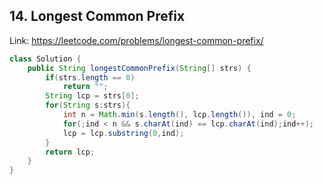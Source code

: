 ## 14. Longest Common Prefix
Link: https://leetcode.com/problems/longest-common-prefix/

```java
class Solution {
    public String longestCommonPrefix(String[] strs) {
        if(strs.length == 0)
            return "";
        String lcp = strs[0];
        for(String s:strs){
            int n = Math.min(s.length(), lcp.length()), ind = 0;
            for(;ind < n && s.charAt(ind) == lcp.charAt(ind);ind++);
            lcp = lcp.substring(0,ind);
        }
        return lcp;
    }
}

```